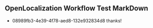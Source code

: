 ## OpenLocalization Workflow Test MarkDown
* 08989fb3-4e39-4f78-aed8-132e932834d8 thanks!

<!--HONumber=Sep16_HO1-->


